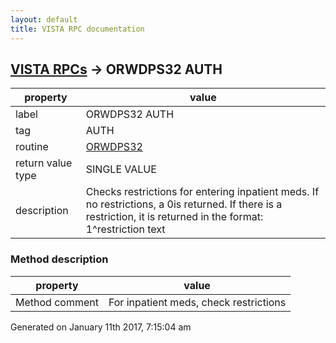 ```yaml
---
layout: default
title: VISTA RPC documentation
---
```




## [VISTA RPCs](TableOfContent.md) &#8594; ORWDPS32 AUTH 

 property | value 
--- | --- 
 label | ORWDPS32 AUTH
 tag | AUTH
 routine | [ORWDPS32](http://code.osehra.org/dox/Routine_ORWDPS32_source.html)
 return value type | SINGLE VALUE
 description | Checks restrictions for entering inpatient meds.  If no restrictions, a 0is returned.  If there is a restriction, it is returned in the format:     1^restriction text 


### Method description

 property | value 
--- | --- 
 Method comment | For inpatient meds, check restrictions




 Generated on January 11th 2017, 7:15:04 am